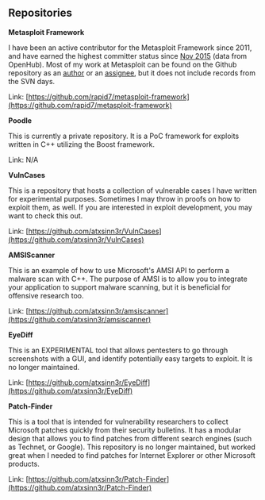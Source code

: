 ## Repositories

**Metasploit Framework**

I have been an active contributor for the Metasploit Framework since 2011, and have earned the highest
committer status since [Nov 2015](https://twitter.com/_sinn3r/status/669939749591851008) (data from OpenHub). Most of my work at Metasploit
can be found on the Github repository as an [author](https://github.com/rapid7/metasploit-framework/pulls?utf8=%E2%9C%93&q=is%3Apr+author%3Awchen-r7) or an [assignee](https://github.com/rapid7/metasploit-framework/pulls?q=is%3Apr+assignee%3Awchen-r7+is%3Aclosed), but it does not include records
from the SVN days.

Link: [https://github.com/rapid7/metasploit-framework](https://github.com/rapid7/metasploit-framework)

**Poodle**

This is currently a private repository. It is a PoC framework for exploits written in C++ utilizing
the Boost framework.

Link: N/A

**VulnCases**

This is a repository that hosts a collection of vulnerable cases I have written for experimental
purposes. Sometimes I may throw in proofs on how to exploit them, as well. If you are interested
in exploit development, you may want to check this out.

Link: [https://github.com/atxsinn3r/VulnCases](https://github.com/atxsinn3r/VulnCases)

**AMSIScanner**

This is an example of how to use Microsoft's AMSI API to perform a malware scan with C++. The
purpose of AMSI is to allow you to integrate your application to support malware scanning,
but it is beneficial for offensive research too.

Link: [https://github.com/atxsinn3r/amsiscanner](https://github.com/atxsinn3r/amsiscanner)

**EyeDiff**

This is an EXPERIMENTAL tool that allows pentesters to go through screenshots with a GUI, and
identify potentially easy targets to exploit. It is no longer maintained.

Link: [https://github.com/atxsinn3r/EyeDiff](https://github.com/atxsinn3r/EyeDiff)

**Patch-Finder**

This is a tool that is intended for vulnerability researchers to collect Microsoft patches quickly
from their security bulletins. It has a modular design that allows you to find patches from
different search engines (such as Technet, or Google). This repository is no longer maintained, but
worked great when I needed to find patches for Internet Explorer or other Microsoft products.

Link: [https://github.com/atxsinn3r/Patch-Finder](https://github.com/atxsinn3r/Patch-Finder)

